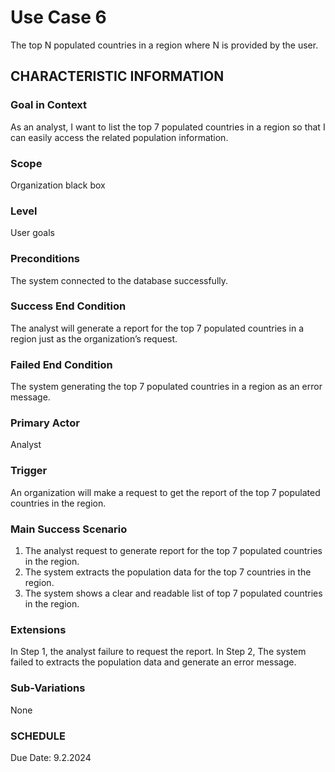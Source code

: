 # Use Case 6
The top N populated countries in a region where N is provided by the user.
## CHARACTERISTIC INFORMATION
### Goal in Context
As an analyst, I want to list the top 7 populated countries in a region so that I can easily access the related population information.
### Scope
Organization black box
### Level
User goals
### Preconditions
The system connected to the database successfully.
### Success End Condition
The analyst will generate a report for the top 7 populated countries in a region just as the organization’s request.
### Failed End Condition
The system generating the top 7 populated countries in a region as an error message.
### Primary Actor
Analyst
### Trigger
An organization will make a request to get the report of the top 7 populated countries in the region. 
### Main Success Scenario
1.  The analyst request to generate report for the top 7 populated countries in the region.
2.  The system extracts the population data for the top 7 countries in the region.
3.  The system shows a clear and readable list of top 7 populated countries in the region. 
### Extensions
In Step 1, the analyst failure to request the report.
In Step 2, The system failed to extracts the population data and generate an error message.
### Sub-Variations
None
### SCHEDULE
Due Date: 9.2.2024
